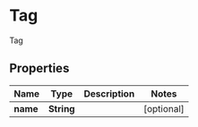 

# Tag

Tag

## Properties

| Name | Type | Description | Notes |
|------------ | ------------- | ------------- | -------------|
|**name** | **String** |  |  [optional] |



